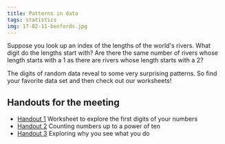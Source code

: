 ```yaml
---
title: Patterns in data
tags: statistics
img: 17-02-11-benfords.jpg
---
```


Suppose you look up an index of the lengths of the world's rivers. What digit do the lengths start with? Are there the same number of rivers whose length starts with a 1 as there are rivers whose length starts with a 2?<!--more-->

The digits of random data reveal to some very surprising patterns. So find your favorite data set and then check out our worksheets!

## Handouts for the meeting

* <a href="http://boisemathcircles.org/wp-content/uploads/2017/02/Digit-worksheet.pdf">Handout 1</a> Worksheet to explore the first digits of your numbers
* <a href="http://boisemathcircles.org/wp-content/uploads/2017/02/Powers-of-ten.pdf">Handout 2</a> Counting numbers up to a power of ten
* <a href="http://boisemathcircles.org/wp-content/uploads/2017/02/Exploring-the-first-digit.pdf">Handout 3</a> Exploring why you see what you do

